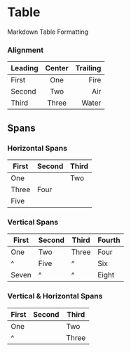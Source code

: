# Table

Markdown Table Formatting


### Alignment

| Leading | Center | Trailing |
| :------ | :----: | -------: | 
| First   |  One   |     Fire |
| Second  |  Two   |      Air |
| Third   |  Three |    Water |


## Spans

### Horizontal Spans

First | Second | Third |
----- | ------ | ----- |
One           || Two   |
Three | Four          ||
Five                 |||

### Vertical Spans
First | Second | Third | Fourth 
----- | ------ | ----- | ------
One   | Two    | Three | Four
^     | Five   | ^     | Six
Seven | ^      | ^     | Eight

### Vertical & Horizontal Spans

First | Second | Third 
----- | ------ | ----- 
One           || Two   
^             || Three 
